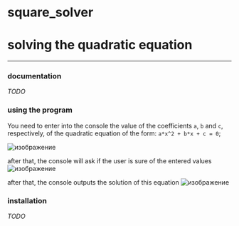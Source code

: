 # square_solver
# solving the quadratic equation
---
### documentation
*TODO*

### using the program
You need to enter into the console the value of the coefficients `a`, `b` and `c`, respectively, of the quadratic equation of the form:
`a*x^2 + b*x + c = 0`;

![изображение](https://user-images.githubusercontent.com/111276778/186979598-398c44e5-0739-4038-8c6e-fae4899f2900.png)

after that, the console will ask if the user is sure of the entered values
![изображение](https://user-images.githubusercontent.com/111276778/186979660-705d03fd-cf16-4223-bdb8-38d2e581f6a2.png)

after that, the console outputs the solution of this equation
![изображение](https://user-images.githubusercontent.com/111276778/186979698-0270dbd3-7980-4c9a-936d-e249f705b3de.png)

### installation
*TODO*

